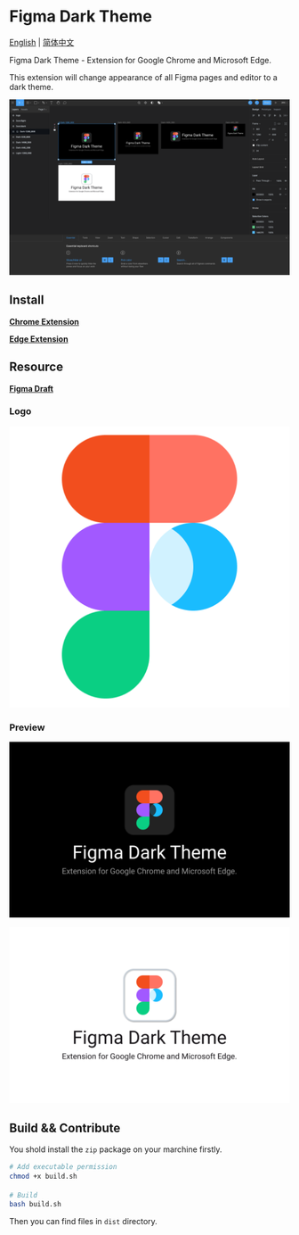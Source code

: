 # Figma Dark Theme

[English](./README.md) | [简体中文](./README.zh.md)

Figma Dark Theme - Extension for Google Chrome and Microsoft Edge.

This extension will change appearance of all Figma pages and editor to a dark theme.

![Preview-1280_800](./assets/Preview-1280_800.png)

## Install

**[Chrome Extension](https://github.com/logeast/figma-dark-theme/releases/tag/v1.0.4)**

**[Edge Extension](https://microsoftedge.microsoft.com/addons/detail/figma-dark-theme/pniljokeankpoomopaaekblacciihnpp)**

## Resource

**[Figma Draft](https://www.figma.com/community/file/921577254332071556)**

### Logo

![logo](./assets/logo512.png)

### Preview

![Dark-1080_960](./assets/Dark-1280_800.png)

![Light-1080_960](./assets/Light-1280_800.png)

## Build && Contribute

You shold install the `zip` package on your marchine firstly.

```bash
# Add executable permission
chmod +x build.sh

# Build
bash build.sh
```

Then you can find files in `dist` directory.

